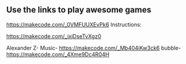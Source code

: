 

## Use the links to play awesome games

https://makecode.com/_0VMFUUXEvPk6
Instructions: 


https://makecode.com/_ixjDseTvXgz0


Alexander Z- Music- https://makecode.com/_Mb404iKw3ck6 bubble- https://makecode.com/_4Xme9Dc4R04H


